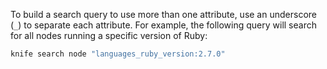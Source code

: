 To build a search query to use more than one attribute, use an
underscore (`_`) to separate each attribute. For example, the following
query will search for all nodes running a specific version of Ruby:

```bash
knife search node "languages_ruby_version:2.7.0"
```
